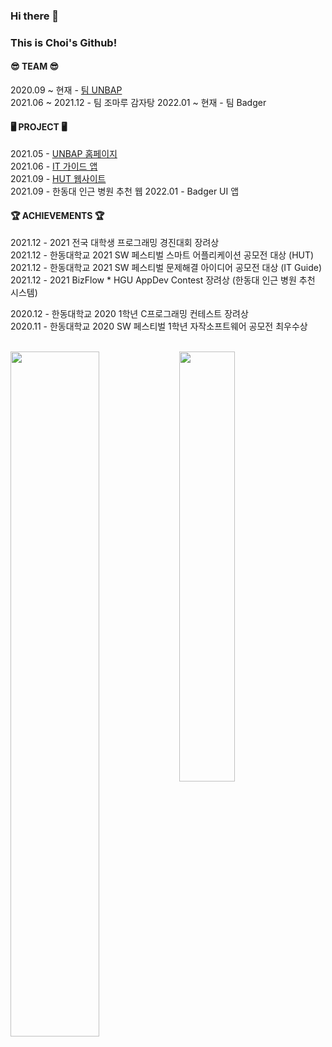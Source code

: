 ### Hi there 👋
### This is Choi's Github!   


#### 😎 TEAM 😎
2020.09 ~ 현재 - [팀 UNBAP](https://unbap.github.io/) <br>
2021.06 ~ 2021.12 - 팀 조마루 감자탕
2022.01 ~ 현재 - 팀 Badger


#### 🖥 PROJECT 🖥
2021.05 - [UNBAP 홈페이지](https://unbap.github.io/) <br>
2021.06 - [IT 가이드 앱](https://github.com/healim01/it_guide) <br>
2021.09 - [HUT 웹사이트](https://hut.handong.us/) <br>
2021.09 - 한동대 인근 병원 추천 웹 
2022.01 - Badger UI 앱


#### 🏆 ACHIEVEMENTS 🏆
2021.12 - 2021 전국 대학생 프로그래밍 경진대회 장려상 <br>
2021.12 - 한동대학교 2021 SW 페스티벌 스마트 어플리케이션 공모전 대상 (HUT) <br>
2021.12 - 한동대학교 2021 SW 페스티벌 문제해결 아이디어 공모전 대상 (IT Guide) <br>
2021.12 - 2021 BizFlow * HGU AppDev Contest 장려상 (한동대 인근 병원 추천 시스템)   <br>

2020.12 - 한동대학교 2020 1학년 C프로그래밍 컨테스트 장려상 <br>
2020.11 - 한동대학교 2020 SW 페스티벌 1학년 자작소프트웨어 공모전 최우수상 <br>

<br>

<div>
 <img src="https://github-readme-stats.vercel.app/api?username=healim01&show_icons=true&theme=github_dark&count_private=true&hide_border=true" align="left" style="width: 53%" />
  <img src="https://github-readme-stats.vercel.app/api/top-langs/?username=healim01&exclude_repo=merge_game&layout=compact&theme=github_dark" style="width: 42%"/>
</div>
